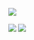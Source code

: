 <img src='https://biblioteca.ufpb.br/biblioteca/contents/noticias/biblioteca-em-manutencao-1/estamos-em-manutencao-copia.jpg/@@images/image.jpeg'> <img> 

<img src='https://github-readme-stats.vercel.app/api?username=jeff-lf&include_all_commits=true&theme=vue&show_icons=true'/>
<img src='https://github-readme-stats.vercel.app/api/top-langs/?username=jeff-lf&layout=compact(https://github.com/jeff-lf/github-readme-stats)' />

